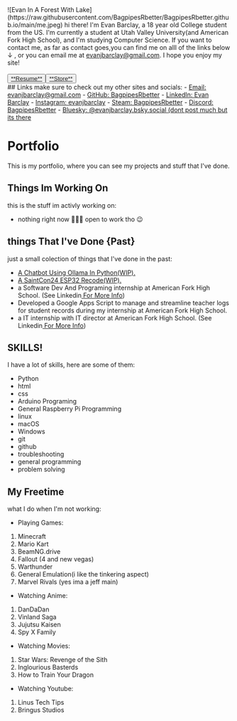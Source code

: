 <link rel="stylesheet" href="style.css">
![Evan In A Forest With Lake](https://raw.githubusercontent.com/BagpipesRbetter/BagpipesRbetter.github.io/main/me.jpeg)
hi there! I'm Evan Barclay, a 18 year old College student from the US.
I'm currently a student at Utah Valley University(and American Fork High School), and I'm studying Computer Science.
If you want to contact me, as far as contact goes,you can find me on alll of the links below ↓ , or you can email me at <a href="mailto:evanjbarclay@gmail.com">evanjbarclay@gmail.com</a>.
I hope you enjoy my site!
<div class="centered"><br><button class="button-33" role="button"><a href="https://bagpipesRbetter.github.io/Resume">**Resume**</a></button><button class="button-33" role="button"><a href="https://bagpipesRbetter.github.io/store">**Store**</a></button><br></div>
## Links
make sure to check out my other sites and socials:
- <a href="mailto:evanjbarclay@gmail.com">Email: evanjbarclay@gmail.com</a>
- <a href="https://github.com/BagpipesRbetter">GitHub: BagpipesRbetter</a>
- <a href="https://lnkedin.com/evanjbarclay">LinkedIn: Evan Barclay</a>
- <a href="https://instagram.com/evanjbarclay/">Instagram: evanjbarclay</a>
- <a href="https://steamcommunity.com/id/BagpipesRbetter/">Steam: BagpipesRbetter</a>
- <a href="https://discordapp.com/users/773342404630675518">Discord: BagpipesRbetter</a>
- <a href="https://bsky.app/profile/evanjbarclay.bsky.social">Bluesky: @evanjbarclay.bsky.social (dont post much but its there</a>

# Portfolio
This is my portfolio, where you can see my projects and stuff that I've done.

## Things Im Working On
this is the stuff im activly working on:
- nothing right now 🤷🏻‍♂️ open to work tho 😉

## things That I've Done {**Past**}
just a small colection of things that I've done in the past:
- <a href="https://github.com/BagpipesRbetter/PeruAi">A Chatbot Using Ollama In Python(WIP).</a>
- <a href="https://github.com/BagpipesRbetter/SaintCon24-ESP32-Recode">A SaintCon24 ESP32 Recode(WIP).</a>
- a Software Dev And Programing internship at American Fork High School. (See Linkedin<a href="https://lnkedin.com/evanjbarclay"> For More Info</a>)
- Developed a Google Apps Script to manage and streamline teacher logs for student records during my internship at American Fork High School.
- a IT internship with IT director at American Fork High School. (See Linkedin<a href="https://lnkedin.com/evanjbarclay"> For More Info</a>)

## SKILLS!
I have a lot of skills, here are some of them:
- Python
- html
- css
- Arduino Programing
- General Raspberry Pi Programming
- linux
- macOS
- Windows
- git
- github
- troubleshooting
- general programming
- problem solving

## My Freetime
what I do when I'm not working:
- Playing Games:
1. Minecraft
2. Mario Kart
3. BeamNG.drive
4. Fallout (4 and new vegas)
5. Warthunder
6. General Emulation(i like the tinkering aspect)
7. Marvel Rivals (yes ima a jeff main)
- Watching Anime:
1. DanDaDan
2. Vinland Saga
3. Jujutsu Kaisen
4. Spy X Family
- Watching Movies:
1. Star Wars: Revenge of the Sith
2. Inglourious Basterds
3. How to Train Your Dragon
- Watching Youtube:
1. Linus Tech Tips
2. Bringus Studios
